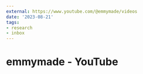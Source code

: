 ```yaml
---
external: https://www.youtube.com/@emmymade/videos
date: '2023-08-21'
tags:
- research
- inbox
---
```


# emmymade - YouTube
